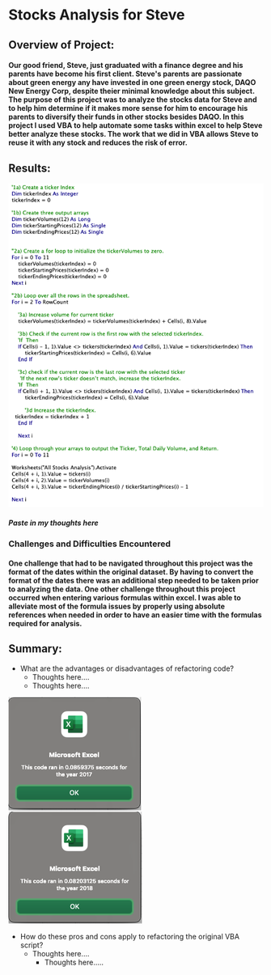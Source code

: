 # Stocks Analysis for Steve

## Overview of Project: 

#### Our good friend, Steve, just graduated with a finance degree and his parents have become his first client. Steve's parents are passionate about green energy any have invested in one green energy stock, DAQO New Energy Corp, despite theier minimal knowledge about this subject.  The purpose of this project was to analyze the stocks data for Steve and to help him determine if it makes more sense for him to encourage his parents to diversify their funds in other stocks besides DAQO. In this project I used VBA to help automate some tasks within excel to help Steve better analyze these stocks. The work that we did in VBA allows Steve to reuse it with any stock and reduces the risk of error.

## Results:

![VBA Script Refactored Example](https://github.com/matthubb17/stocks-analysis/blob/main/Resources/VBA%20Script%20Refactored.png?raw=true)

##### Paste in my thoughts here





### Challenges and Difficulties Encountered

#### One challenge that had to be navigated throughout this project was the format of the dates within the original dataset. By having to convert the format of the dates there was an additional step needed to be taken prior to analyzing the data. One other challenge throughout this project occurred when entering various formulas within excel. I was able to alleviate most of the formula issues by properly using absolute references when needed in order to have an easier time with the formulas required for analysis.

## Summary:

- What are the advantages or disadvantages of refactoring code?
  - Thoughts here....
  - Thoughts here....

![2017](https://github.com/matthubb17/stocks-analysis/blob/main/Resources/2017%20Run%20Script.png?raw=true) ![2018](https://github.com/matthubb17/stocks-analysis/blob/main/Resources/2018%20Run%20Script.png?raw=true)




- How do these pros and cons apply to refactoring the original VBA script?
  - Thoughts here....
     - Thoughts here.....
